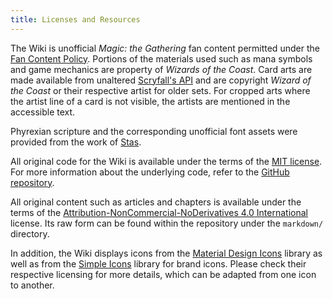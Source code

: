 ```yaml
---
title: Licenses and Resources
---
```


The Wiki is unofficial _Magic: the Gathering_ fan content permitted under the
[Fan Content Policy][wizards:fcp]. Portions of the materials used such as mana
symbols and game mechanics are property of _Wizards of the Coast_. Card arts are
made available from unaltered [Scryfall's API][scryfall:api] and are copyright
_Wizard of the Coast_ or their respective artist for older sets. For cropped
arts where the artist line of a card is not visible, the artists are mentioned
in the accessible text.

Phyrexian scripture and the corresponding unofficial font assets were provided
from the work of [Stas][stas].

All original code for the Wiki is available under the terms of the [MIT
license][code:license]. For more information about the underlying code, refer to
the [GitHub repository][code:repository].

All original content such as articles and chapters is available under the terms
of the [Attribution-NonCommercial-NoDerivatives 4.0 International][wiki:license]
license. Its raw form can be found within the repository under the `markdown/`
directory.

In addition, the Wiki displays icons from the [Material Design Icons][icons:mdi]
library as well as from the [Simple Icons][icons:simple-icons] library for brand
icons. Please check their respective licensing for more details, which can be
adapted from one icon to another.

[code:license]: https://github.com/angrybacon/doomsday-wiki/blob/master/LICENSE.org
[code:repository]: https://github.com/angrybacon/doomsday-wiki
[icons:mdi]: https://pictogrammers.com/library/mdi/
[icons:simple-icons]: https://simpleicons.org
[scryfall:api]: https://scryfall.com/docs/api
[stas]: http://stas.tk/
[wiki:license]: https://creativecommons.org/licenses/by-nc-nd/4.0/legalcode
[wizards:fcp]: https://company.wizards.com/en/legal/fancontentpolicy
